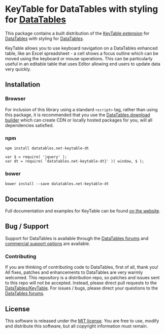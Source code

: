 # KeyTable for DataTables with styling for [DataTables](https://datatables.net/)

This package contains a built distribution of the [KeyTable extension](https://datatables.net/extensions/KeyTable) for [DataTables](https://datatables.net/) with styling for [DataTables](https://datatables.net/).

KeyTable allows you to use keyboard navigation on a DataTables enhanced table, like an Excel spreadsheet - a cell shows a focus outline which can be moved using the keyboard or mouse operations. This can be particularly useful in an editable table that uses Editor allowing end users to update data very quickly.


## Installation

### Browser

For inclusion of this library using a standard `<script>` tag, rather than using this package, it is recommended that you use the [DataTables download builder](//datatables.net/download) which can create CDN or locally hosted packages for you, will all dependencies satisfied.

### npm

```
npm install datatables.net-keytable-dt
```

```
var $ = require( 'jquery' );
var dt = require( 'datatables.net-keytable-dt}' )( window, $ );
```

### bower

```
bower install --save datatables.net-keytable-dt
```



## Documentation

Full documentation and examples for KeyTable can be found [on the website](https://datatables.net/extensions/keytable).


## Bug / Support

Support for DataTables is available through the [DataTables forums](//datatables.net/forums) and [commercial support options](//datatables.net/support) are available.


### Contributing

If you are thinking of contributing code to DataTables, first of all, thank you! All fixes, patches and enhancements to DataTables are very warmly welcomed. This repository is a distribution repo, so patches and issues sent to this repo will not be accepted. Instead, please direct pull requests to the [DataTables/KeyTable](http://github.com/DataTables/KeyTable). For issues / bugs, please direct your questions to the [DataTables forums](//datatables.net/forums).


## License

This software is released under the [MIT license](//datatables.net/license). You are free to use, modify and distribute this software, but all copyright information must remain.


